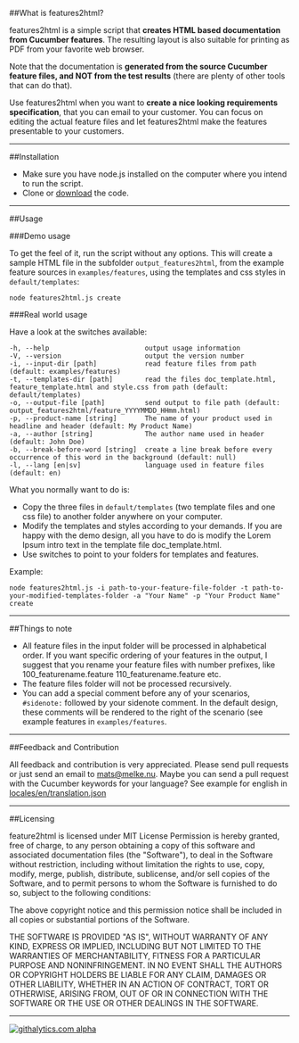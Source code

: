 ##What is features2html?

features2html is a simple script that **creates HTML based documentation from Cucumber features**. The resulting layout
is also suitable for printing as PDF from your favorite web browser.

Note that the documentation is **generated from the source Cucumber feature files, and NOT from the test results** (there
are plenty of other tools that can do that).

Use features2html when you want to **create a nice looking requirements specification**, that you can email to your customer.
You can focus on editing the actual feature files and let features2html make the features presentable to your customers.

---

##Installation

* Make sure you have node.js installed on the computer where you intend to run the script.
* Clone or [download](https://github.com/melke/features2html/archive/master.zip) the code.

---

##Usage

###Demo usage

To get the feel of it, run the script without any options. This will create a sample HTML file in the subfolder `output_features2html`,
from the example feature sources in `examples/features`, using the templates and css styles in `default/templates`:

```
node features2html.js create
```

###Real world usage

Have a look at the switches available:

```
-h, --help                        output usage information
-V, --version                     output the version number
-i, --input-dir [path]            read feature files from path (default: examples/features)
-t, --templates-dir [path]        read the files doc_template.html, feature_template.html and style.css from path (default: default/templates)
-o, --output-file [path]          send output to file path (default: output_features2html/feature_YYYYMMDD_HHmm.html)
-p, --product-name [string]       The name of your product used in headline and header (default: My Product Name)
-a, --author [string]             The author name used in header (default: John Doe)
-b, --break-before-word [string]  create a line break before every occurrence of this word in the background (default: null)
-l, --lang [en|sv]                language used in feature files (default: en)

```

What you normally want to do is:
* Copy the three files in `default/templates` (two template files and one css file) to another folder anywhere on your computer.
* Modify the templates and styles according to your demands. If you are happy with the demo design, all you have
to do is modify the Lorem Ipsum intro text in the template file doc_template.html.
* Use switches to point to your folders for templates and features.

Example:

```
node features2html.js -i path-to-your-feature-file-folder -t path-to-your-modified-templates-folder -a "Your Name" -p "Your Product Name" create
```

---

##Things to note

* All feature files in the input folder will be processed in alphabetical order. If you want specific ordering of your features in the
output, I suggest that you rename your feature files with number prefixes, like 100_featurename.feature 110_featurename.feature etc.
* The feature files folder will not be processed recursively.
* You can add a special comment before any of your scenarios, `#sidenote:` followed by your sidenote comment. In the default design, these comments
will be rendered to the right of the scenario (see example features in `examples/features`.

---

##Feedback and Contribution

All feedback and contribution is very appreciated. Please send pull requests or just send an email to [mats@melke.nu](mailto:mats@melke.nu).
Maybe you can send a pull request with the Cucumber keywords for your language? See example for english in [locales/en/translation.json](locales/en/translation.json)

---

##Licensing

feature2html is licensed under MIT License
Permission is hereby granted, free of charge, to any person obtaining a copy
of this software and associated documentation files (the "Software"), to deal
in the Software without restriction, including without limitation the rights
to use, copy, modify, merge, publish, distribute, sublicense, and/or sell
copies of the Software, and to permit persons to whom the Software is
furnished to do so, subject to the following conditions:

The above copyright notice and this permission notice shall be included in
all copies or substantial portions of the Software.

THE SOFTWARE IS PROVIDED "AS IS", WITHOUT WARRANTY OF ANY KIND, EXPRESS OR
IMPLIED, INCLUDING BUT NOT LIMITED TO THE WARRANTIES OF MERCHANTABILITY,
FITNESS FOR A PARTICULAR PURPOSE AND NONINFRINGEMENT. IN NO EVENT SHALL THE
AUTHORS OR COPYRIGHT HOLDERS BE LIABLE FOR ANY CLAIM, DAMAGES OR OTHER
LIABILITY, WHETHER IN AN ACTION OF CONTRACT, TORT OR OTHERWISE, ARISING FROM,
OUT OF OR IN CONNECTION WITH THE SOFTWARE OR THE USE OR OTHER DEALINGS IN
THE SOFTWARE.

---

[![githalytics.com alpha](https://cruel-carlota.pagodabox.com/b256c1be9c2280083d034b0fd553204c "githalytics.com")](http://githalytics.com/melke/features2html)